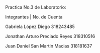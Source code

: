 Practica No.3 de Laboratorio:

Integrantes | No. de Cuenta

Gabriela López Diego 318243485

Jonathan Arturo Preciado Reyes 318310516

Juan Daniel San Martin Macias 318181637
